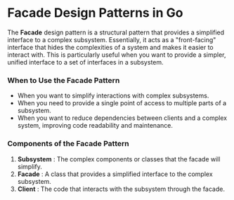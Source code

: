 # Facade Design Patterns in Go

The **Facade** design pattern is a structural pattern that provides a simplified interface to a complex subsystem. Essentially, it acts as a "front-facing" interface that hides the complexities of a system and makes it easier to interact with. This is particularly useful when you want to provide a simpler, unified interface to a set of interfaces in a subsystem.

### **When to Use the Facade Pattern**

* When you want to simplify interactions with complex subsystems.
* When you need to provide a single point of access to multiple parts of a subsystem.
* When you want to reduce dependencies between clients and a complex system, improving code readability and maintenance.

### **Components of the Facade Pattern**

1. **Subsystem** : The complex components or classes that the facade will simplify.
2. **Facade** : A class that provides a simplified interface to the complex subsystem.
3. **Client** : The code that interacts with the subsystem through the facade.
